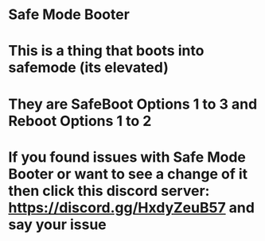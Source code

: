 # Safe Mode Booter


# This is a thing that boots into safemode (its elevated)
# They are SafeBoot Options 1 to 3 and Reboot Options 1 to 2

# If you found issues with Safe Mode Booter or want to see a change of it then click this discord server: https://discord.gg/HxdyZeuB57 and say your issue
